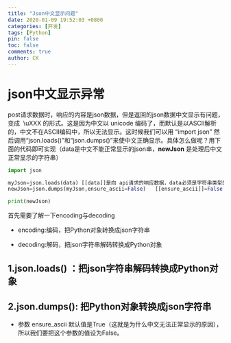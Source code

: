 ```yaml
---
title: "Json中文显示问题"
date: 2020-01-09 19:52:03 +0800
categories: [开发]
tags: [Python]
pin: false
toc: false
comments: true
author: CK
---
```


# json中文显示异常

post请求数据时，响应的内容是json数据，但是返回的json数据中文显示有问题，变成  \uXXX 的形式。这是因为中文以 unicode 编码了，而默认是以ASCII解析的，中文不在ASCII编码中，所以无法显示。这时候我们可以用 “import json” 然后调用“json.loads()”和“json.dumps()”来使中文正确显示。具体怎么做呢？用下面的代码即可实现（data是中文不能正常显示的json串，**newJson** 是处理后中文正常显示的字符串）

``` python
import json

myJson=json.loads(data) [[data]]是向 api请求的响应数据，data必须是字符串类型的
newJson=json.dumps(myJson,ensure_ascii=False)   [[ensure_ascii]]=False 就不会用 ASCII 编码，中文就可以正常显示了

print(newJson)
```

首先需要了解一下encoding与decoding

- encoding:编码，把Python对象转换成json字符串

- decoding:解码，把json字符串解码转换成Python对象

## 1.json.loads()  ：把json字符串解码转换成Python对象

## 2.json.dumps():  把Python对象转换成json字符串

- 参数 ensure_ascii 默认值是True（这就是为什么中文无法正常显示的原因），所以我们要把这个参数的值设为False。
